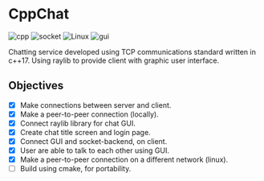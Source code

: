 # CppChat
![cpp](https://img.shields.io/badge/Language-c%2B%2B17-blue) ![socket](https://img.shields.io/badge/TCP-socket%20programming-orange) ![Linux](https://img.shields.io/badge/Linux-Ubuntu-critical) ![gui](https://img.shields.io/badge/GUI-Raylib-lightgrey?link=https://github.com/raysan5/raylib)

Chatting service developed using TCP communications standard written in c++17. Using raylib to provide client with graphic user interface.

## Objectives
- [x] Make connections between server and client.
- [x] Make a peer-to-peer connection (locally).
- [x] Connect raylib library for chat GUI.
- [x] Create chat title screen and login page.
- [x] Connect GUI and socket-backend, on client.
- [x] User are able to talk to each other using GUI.
- [x] Make a peer-to-peer connection on a different network (linux).
- [ ] Build using cmake, for portability.
